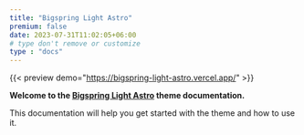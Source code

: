 ```yaml
---
title: "Bigspring Light Astro"
premium: false
date: 2023-07-31T11:02:05+06:00 
# type don't remove or customize
type : "docs"
---
```


{{< preview demo="https://bigspring-light-astro.vercel.app/" >}}


**Welcome to the [Bigspring Light Astro](https://themefisher.com/products/bigspring-light-astro/) theme documentation.**

This documentation will help you get started with the theme and how to use it. 